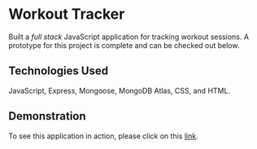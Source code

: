 # Workout Tracker

Built a *full stack* JavaScript application for tracking workout sessions. A prototype for this project is complete and can be checked out below.

## Technologies Used

JavaScript, Express, Mongoose, MongoDB Atlas, CSS, and HTML.

## Demonstration

To see this application in action, please click on this [link](https://boilerplate-project-exercisetracker.ma86.repl.co/).
